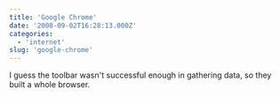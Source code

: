 ```yaml
---
title: 'Google Chrome'
date: '2008-09-02T16:28:13.000Z'
categories:
  - 'internet'
slug: 'google-chrome'
---
```


I guess the toolbar wasn't successful enough in gathering data, so they built a whole browser.
